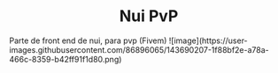 <h1 style = "text-align: center">Nui PvP</h1>
Parte de front end de nui, para pvp (Fivem)
![image](https://user-images.githubusercontent.com/86896065/143690207-1f88bf2e-a78a-466c-8359-b42ff91f1d80.png)
